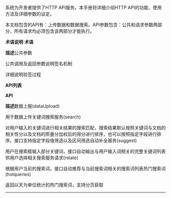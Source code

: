 系统为开发者提供了HTTP API服务。本手册将详细介绍HTTP API的功能、使用方法及详细参数的设定。

本文档包含的API有：上传数据和数据搜索。API参数包含：公共和请求参数两部分，所有请求均必须包含该两部分才能执行。

**术语说明**
**术语**

**描述**公共参数

公共调用及返回参数说明签名机制

详细说明验签过程

******API****列表**

**API**

**描述**数据上报(dataUpload)

用于数据上传关键词搜索服务(search)

对用户输入的关键词进行相关结果的搜索匹配，搜索结果默认按照关键词与文档的相关性分以及文档的质量分加权后的得分进行排序，也可以按照指定字段进行排序。接口支持指定字段值筛选以及区间筛选自动补全服务(suggest)

用户在搜索框输入部分关键词，接口自动输出与用户输入词相关的完整关键词列表供用户选择相关搜索服务请求(relate)

根据用户当前的搜索词，接口自动推荐与当前搜索词相关的搜索词列表热门搜索词(hotqueries)

返回以天为单位统计的热门搜索词，支持分页获取

****